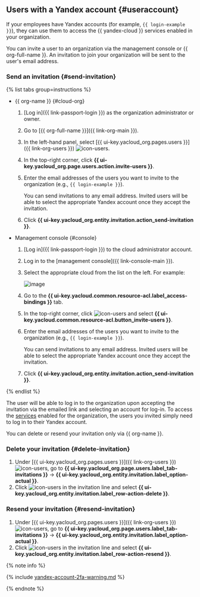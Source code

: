 ## Users with a Yandex account {#useraccount}

If your employees have Yandex accounts (for example, `{{ login-example }}`), they can use them to access the {{ yandex-cloud }} services enabled in your organization.

You can invite a user to an organization via the management console or {{ org-full-name }}. An invitation to join your organization will be sent to the user's email address.

### Send an invitation {#send-invitation}

{% list tabs group=instructions %}

- {{ org-name }} {#cloud-org}

   1. [Log in]({{ link-passport-login }}) as the organization administrator or owner.
   1. Go to [{{ org-full-name }}]({{ link-org-main }}).
   1. In the left-hand panel, select [{{ ui-key.yacloud_org.pages.users }}]({{ link-org-users }}) ![icon-users](../../_assets/console-icons/person.svg).
   1. In the top-right corner, click **{{ ui-key.yacloud_org.page.users.action.invite-users }}**.
   1. Enter the email addresses of the users you want to invite to the organization (e.g., `{{ login-example }}`).

      You can send invitations to any email address. Invited users will be able to select the appropriate Yandex account once they accept the invitation.

   1. Click **{{ ui-key.yacloud_org.entity.invitation.action_send-invitation }}**.

- Management console {#console}

   1. [Log in]({{ link-passport-login }}) to the cloud administrator account.
   1. Log in to the [management console]({{ link-console-main }}).
   1. Select the appropriate cloud from the list on the left. For example:

      ![image](../../_assets/resource-manager/switch-cloud-n-n.png)

   1. Go to the **{{ ui-key.yacloud.common.resource-acl.label_access-bindings }}** tab.
   1. In the top-right corner, click ![icon-users](../../_assets/console-icons/ellipsis.svg) and select **{{ ui-key.yacloud.common.resource-acl.button_invite-users }}**.
   1. Enter the email addresses of the users you want to invite to the organization (e.g., `{{ login-example }}`).

      You can send invitations to any email address. Invited users will be able to select the appropriate Yandex account once they accept the invitation.

   1. Click **{{ ui-key.yacloud_org.entity.invitation.action_send-invitation }}**.

{% endlist %}

The user will be able to log in to the organization upon accepting the invitation via the emailed link and selecting an account for log-in. To access the [services](../../organization/concepts/manage-services.md#collaboration) enabled for the organization, the users you invited simply need to log in to their Yandex account.

You can delete or resend your invitation only via {{ org-name }}.

### Delete your invitation {#delete-invitation}

1. Under [{{ ui-key.yacloud_org.pages.users }}]({{ link-org-users }}) ![icon-users](../../_assets/console-icons/person.svg), go to **{{ ui-key.yacloud_org.page.users.label_tab-invitations }}** → **{{ ui-key.yacloud_org.entity.invitation.label_option-actual }}**.
1. Click ![icon-users](../../_assets/console-icons/ellipsis.svg) in the invitation line and select **{{ ui-key.yacloud_org.entity.invitation.label_row-action-delete }}**.

### Resend your invitation {#resend-invitation}

1. Under [{{ ui-key.yacloud_org.pages.users }}]({{ link-org-users }}) ![icon-users](../../_assets/console-icons/person.svg), go to **{{ ui-key.yacloud_org.page.users.label_tab-invitations }}** → **{{ ui-key.yacloud_org.entity.invitation.label_option-actual }}**.
1. Click ![icon-users](../../_assets/console-icons/ellipsis.svg) in the invitation line and select **{{ ui-key.yacloud_org.entity.invitation.label_row-action-resend }}**.

{% note info %}

{% include [yandex-account-2fa-warning.md](../iam/yandex-account-2fa-warning.md) %}

{% endnote %}